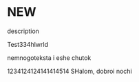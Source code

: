 # NEW
description

Test334hlwrld

nemnogoteksta i eshe chutok


1234124124141414514
SHalom, dobroi nochi